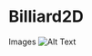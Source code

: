 # Billiard2D
Images
![Alt Text](https://media4.giphy.com/media/0mMXQiKf1AqFK0jFRG/giphy.gif?cid=790b7611634fb87d4ba52bee83bba4e775f2aaf277a333bc&rid=giphy.gif&ct=g)
